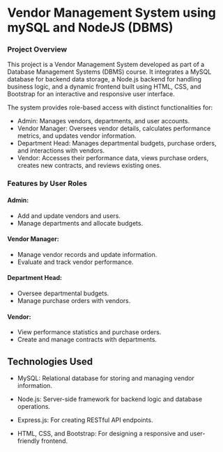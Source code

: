 # Vendor Management System using mySQL and NodeJS (DBMS)

### Project Overview

This project is a Vendor Management System developed as part of a Database Management Systems (DBMS) course. It integrates a MySQL database for backend data storage, a Node.js backend for handling business logic, and a dynamic frontend built using HTML, CSS, and Bootstrap for an interactive and responsive user interface.

The system provides role-based access with distinct functionalities for:

- Admin: Manages vendors, departments, and user accounts.
- Vendor Manager: Oversees vendor details, calculates performance metrics, and updates vendor information.
- Department Head: Manages departmental budgets, purchase orders, and interactions with vendors.
- Vendor: Accesses their performance data, views purchase orders, creates new contracts, and reviews existing ones.

### Features by User Roles
#### Admin:
- Add and update vendors and users.
- Manage departments and allocate budgets.
#### Vendor Manager:
- Manage vendor records and update information.
- Evaluate and track vendor performance.
#### Department Head:
- Oversee departmental budgets.
- Manage purchase orders with vendors.
#### Vendor:
- View performance statistics and purchase orders.
- Create and manage contracts with departments.

## Technologies Used
- MySQL: Relational database for storing and managing vendor information.

- Node.js: Server-side framework for backend logic and database operations.

- Express.js: For creating RESTful API endpoints.

- HTML, CSS, and Bootstrap: For designing a responsive and user-friendly frontend.
